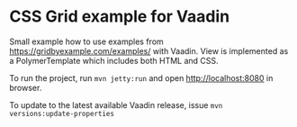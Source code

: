 # CSS Grid example for Vaadin

Small example how to use examples from https://gridbyexample.com/examples/ with Vaadin.
View is implemented as a PolymerTemplate which includes both HTML and CSS.

To run the project, run `mvn jetty:run` and open [http://localhost:8080](http://localhost:8080) in browser.

To update to the latest available Vaadin release, issue `mvn 
versions:update-properties`
